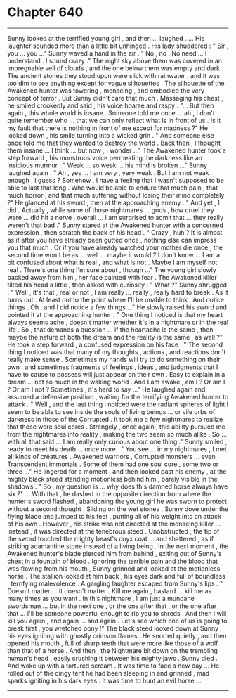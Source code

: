 
# Chapter 640


---

Sunny looked at the terrified young girl , and then … laughed .
... His laughter sounded more than a little bit unhinged .
His lady shuddered :
" Sir , you … you …"
Sunny waved a hand in the air .
" No , no . No need … I understand . I sound crazy ."
The night sky above them was covered in an impregnable veil of clouds , and the one below them was empty and dark . The ancient stones they stood upon were slick with rainwater , and it was too dim to see anything except for vague silhouettes .
The silhouette of the Awakened hunter was towering , menacing , and embodied the very concept of terror .
But Sunny didn't care that much .
Massaging his chest , he smiled crookedly and said , his voice hoarse and raspy :
"... But then again , this whole world is insane . Someone told me once … ah , I don't quite remember who … that we can only reflect what is in front of us . Is it my fault that there is nothing in front of me except for madness ?"
He looked down , his smile turning into a wicked grin .
" And someone else once told me that they wanted to destroy the world . Back then , I thought them insane … I think … but now , I wonder …"
The Awakened hunter took a step forward , his monstrous voice permeating the darkness like an insidious murmur :
" Weak … so weak … his mind is broken ..."
Sunny laughed again .
" Ah , yes … I am very , very weak . But I am not weak enough , I guess ? Somehow , I have a feeling that I wasn't supposed to be able to last that long . Who would be able to endure that much pain , that much horror , and that much suffering without losing their mind completely ?"
He glanced at his sword , then at the approaching enemy .
" And yet , I did . Actually , while some of those nightmares … gods , how cruel they were … did hit a nerve , overall … I am surprised to admit that ... they really weren't that bad ."
Sunny stared at the Awakened hunter with a concerned expression , then scratch the back of his head .
" Crazy , huh ? It is almost as if after you have already been gutted once , nothing else can impress you that much . Or if you have already watched your mother die once , the second time won't be as … well … maybe it would ? I don't know … I am a bit confused about what is real , and what is not . Maybe I am myself not real . There's one thing I'm sure about , though …"
The young girl slowly backed away from him , her face painted with fear . The Awakened killer tilted his head a little , then asked with curiosity :
" What ?"
Sunny shrugged .
" Well , it's that , real or not , I am really ... really , really hard to break . As it turns out . At least not to the point where I'll be unable to think . And notice things . Oh , and I did notice a few things …"
He slowly raised his sword and pointed it at the approaching hunter .
" One thing I noticed is that my heart always seems ache , doesn't matter whether it's in a nightmare or in the real life . So , that demands a question … if the heartache is the same , then maybe the nature of both the dream and the reality is the same , as well ?"
He took a step forward , a confused expression on his face .
" The second thing I noticed was that many of my thoughts , actions , and reactions don't really make sense . Sometimes my hands will try to do something on their own , and sometimes fragments of feelings , ideas , and judgments that I have to cause to possess will just appear on their own . Easy to explain in a dream … not so much in the waking world . And I am awake , am I ? Or am I ? Or am I not ? Sometimes , it's hard to say …"
He laughed again and assumed a defensive position , waiting for the terrifying Awakened hunter to attack .
" Well , and the last thing I noticed were the radiant spheres of light I seem to be able to see inside the souls of living beings … or vile orbs of darkness in those of the Corrupted . It took me a few nightmares to realize that those were soul cores . Strangely , once again , this ability pursued me from the nightmares into reality , making the two seem so much alike . So … with all that said … I am really only curious about one thing ."
Sunny smiled , ready to meet his death … once more .
" You see … in my nightmares , I met all kinds of creatures . Awakened warriors , Corrupted monsters … even Transcendent immortals . Some of them had one soul core , some two or three …"
He lingered for a moment , and then looked past his enemy , at the mighty black steed standing motionless behind him , barely visible in the shadows .
" So , my question is … why does this damned horse always have six ?"
... With that , he dashed in the opposite direction from where the hunter's sword flashed , abandoning the young girl he was sworn to protect without a second thought .
Sliding on the wet stones , Sunny dove under the flying blade and jumped to his feet , putting all of his weight into an attack of his own .
However , his strike was not directed at the menacing killer … instead , it was directed at the tenebrous steed .
Unobstructed , the tip of the sword touched the mighty beast's onyx coat … and shattered , as if striking adamantine stone instead of a living being .
In the next moment , the Awakened hunter's blade pierced him from behind , exiting out of Sunny's chest in a fountain of blood .
Ignoring the terrible pain and the blood that was flowing from his mouth , Sunny grinned and looked at the motionless horse .
The stallion looked at him back , his eyes dark and full of boundless , terrifying malevolence .
A gargling laughter escaped from Sunny's lips .
" Doesn't matter … it doesn't matter . Kill me again , bastard … kill me as many times as you want . In this nightmare , I am just a mundane swordsman … but in the next one , or the one after that , or the one after that … I'll be someone powerful enough to rip you to shreds . And then I will kill you again , and again … and again . Let's see which one of us is going to break first , you wretched pony !"
The black steed looked down at Sunny , his eyes igniting with ghostly crimson flames .
He snorted quietly , and then opened his mouth , full of sharp teeth that were more like those of a wolf than that of a horse .
And then , the Nightmare bit down on the trembling human's head , easily crushing it between his mighty jaws .
Sunny died .
And woke up with a tortured scream .
It was time to face a new day …
He rolled out of the dingy tent he had been sleeping in and grinned , mad sparks igniting in his dark eyes .
It was time to hunt an evil horse …

---

